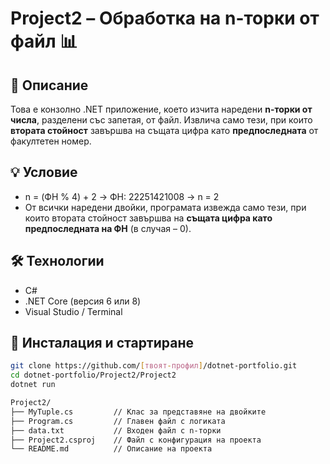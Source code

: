 # Project2 – Обработка на n-торки от файл 📊

## 🧾 Описание
Това е конзолно .NET приложение, което изчита наредени **n-торки от числа**, разделени със запетая, от файл. Извлича само тези, при които **втората стойност** завършва на същата цифра като **предпоследната** от факултетен номер.

## 💡 Условие
- n = (ФН % 4) + 2 → ФН: 22251421008 → n = 2
- От всички наредени двойки, програмата извежда само тези, при които втората стойност завършва на **същата цифра като предпоследната на ФН** (в случая – 0).

## 🛠️ Технологии
- C#
- .NET Core (версия 6 или 8)
- Visual Studio / Terminal

## 🧪 Инсталация и стартиране
```bash
git clone https://github.com/[твоят-профил]/dotnet-portfolio.git
cd dotnet-portfolio/Project2/Project2
dotnet run

Project2/
├── MyTuple.cs         // Клас за представяне на двойките
├── Program.cs         // Главен файл с логиката
├── data.txt           // Входен файл с n-торки
├── Project2.csproj    // Файл с конфигурация на проекта
└── README.md          // Описание на проекта
